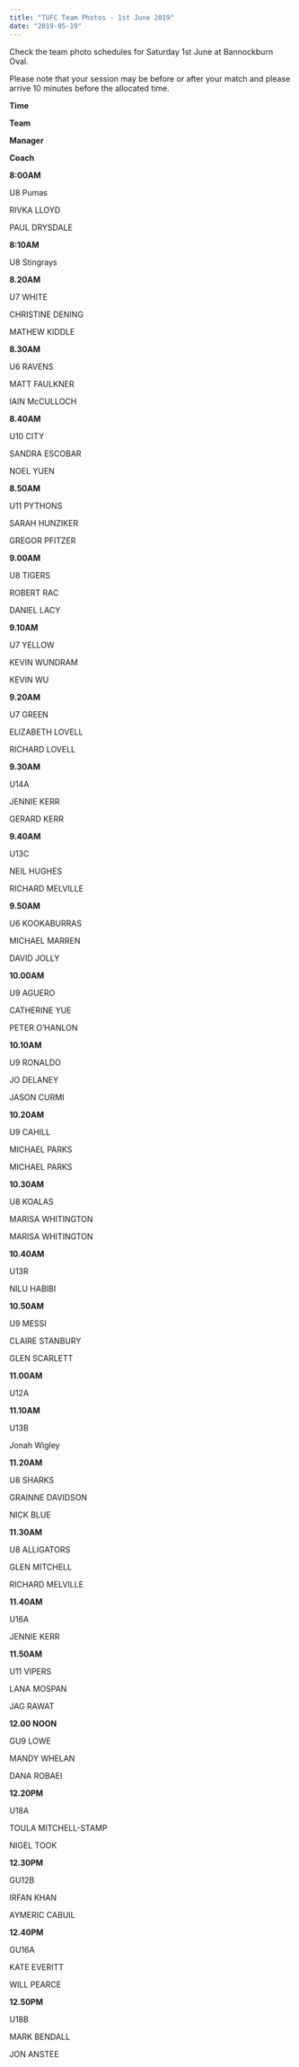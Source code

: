 ```yaml
---
title: "TUFC Team Photos - 1st June 2019"
date: "2019-05-19"
---
```


Check the team photo schedules for Saturday 1st June at Bannockburn Oval.

Please note that your session may be before or after your match and please arrive 10 minutes before the allocated time.

**Time**

**Team**

**Manager**

**Coach**

**8:00AM**

U8 Pumas

RIVKA LLOYD

PAUL DRYSDALE

**8:10AM**

U8 Stingrays

**8.20AM**

U7 WHITE

CHRISTINE DENING

MATHEW KIDDLE

**8.30AM**

U6 RAVENS

MATT FAULKNER

IAIN McCULLOCH

**8.40AM**

U10 CITY

SANDRA ESCOBAR

NOEL YUEN

**8.50AM**

U11 PYTHONS

SARAH HUNZIKER

GREGOR PFITZER

**9.00AM**

U8 TIGERS

ROBERT RAC

DANIEL LACY

**9.10AM**

U7 YELLOW

KEVIN WUNDRAM

KEVIN WU

**9.20AM**

U7 GREEN

ELIZABETH LOVELL

RICHARD LOVELL

**9.30AM**

U14A

JENNIE KERR

GERARD KERR

**9.40AM**

U13C

NEIL HUGHES

RICHARD MELVILLE

**9.50AM**

U6 KOOKABURRAS

MICHAEL MARREN

DAVID JOLLY

**10.00AM**

U9 AGUERO

CATHERINE YUE

PETER O’HANLON

**10.10AM**

U9 RONALDO

JO DELANEY

JASON CURMI

**10.20AM**

U9 CAHILL

MICHAEL PARKS

MICHAEL PARKS

**10.30AM**

U8 KOALAS

MARISA WHITINGTON

MARISA WHITINGTON

**10.40AM**

U13R

NILU HABIBI

**10.50AM**

U9 MESSI

CLAIRE STANBURY

GLEN SCARLETT

**11.00AM**

U12A

**11.10AM**

U13B

Jonah Wigley

**11.20AM**

U8 SHARKS

GRAINNE DAVIDSON

NICK BLUE

**11.30AM**

U8 ALLIGATORS

GLEN MITCHELL

RICHARD MELVILLE

**11.40AM**

U16A

JENNIE KERR

**11.50AM**

U11 VIPERS

LANA MOSPAN

JAG RAWAT

**12.00 NOON**

GU9 LOWE

MANDY WHELAN

DANA ROBAEI

**12.20PM**

U18A

TOULA MITCHELL-STAMP

NIGEL TOOK

**12.30PM**

GU12B

IRFAN KHAN

AYMERIC CABUIL

**12.40PM**

GU16A

KATE EVERITT

WILL PEARCE

**12.50PM**

U18B

MARK BENDALL

JON ANSTEE
